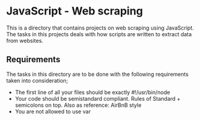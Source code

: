 # JavaScript - Web scraping
This is a directory that contains projects on web scraping using JavaScript.
The tasks in this projects deals with how scripts are written to extract data from websites.

## Requirements
The tasks in this directory are to be done with the following requirements taken into consideration;
- The first line of all your files should be exactly #!/usr/bin/node
- Your code should be semistandard compliant. Rules of Standard + semicolons on top. Also as reference: AirBnB style
- You are not allowed to use var
